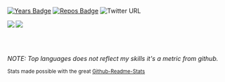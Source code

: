 [![Years Badge](https://badges.pufler.dev/years/hannesoberreiter)](https://badges.pufler.dev)
[![Repos Badge](https://badges.pufler.dev/repos/hannesoberreiter)](https://badges.pufler.dev)
![Twitter URL](https://img.shields.io/twitter/url?style=social&url=https%3A%2F%2Fimg.shields.io%2Ftwitter%2Furl%3Fstyle%3Dsocial%26url%3Dhttps%253A%252F%252Ftwitter.com%252Fbtree_hannes)

<img align="left" src="https://github-readme-stats.vercel.app/api?username=HannesOberreiter&count_private=true&show_icons=true&theme=merko" />
<img src="https://github-readme-stats.vercel.app/api/top-langs/?username=HannesOberreiter&layout=compact&theme=merko" />

<br/><br/>

*NOTE: Top languages does not reflect my skills it's a metric from github.*

<small>Stats made possible with the great [Github-Readme-Stats](https://github-readme-stats.vercel.app)<small>
